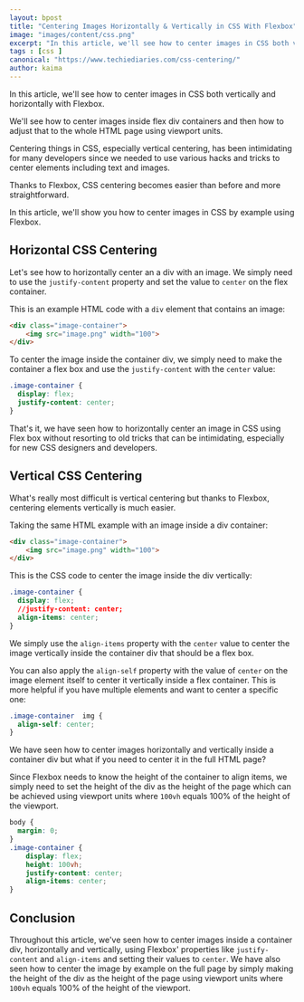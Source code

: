 ```yaml
---
layout: bpost
title: "Centering Images Horizontally & Vertically in CSS With Flexbox"
image: "images/content/css.png"
excerpt: "In this article, we'll see how to center images in CSS both vertically and horizontally with Flexbox. We'll see how to center images inside flex div containers and then how to adjust that to the whole HTML page using viewport units" 
tags : [css ]
canonical: "https://www.techiediaries.com/css-centering/"
author: kaima 
---
```


In this article, we'll see how to center images in CSS both vertically and horizontally with Flexbox.

We'll see how to center images inside flex div containers and then how to adjust that to the whole HTML page using viewport units.
 
Centering things in CSS, especially vertical centering, has been intimidating for many developers since we needed to use various hacks and tricks to center elements including text and images.

Thanks to Flexbox, CSS centering becomes easier than before and more straightforward.  

In this article, we'll show you how to center images in CSS by example using Flexbox.

## Horizontal CSS Centering

Let's see how to horizontally center an a div with an image.  We simply need to use the `justify-content` property and set the value to `center` on the flex container.

This is an example HTML code with a `div` element that contains an image:

```html
<div class="image-container">
    <img src="image.png" width="100">
</div>
```

To center the image inside the container div, we simply need to make the container a flex box and use the `justify-content` with the `center` value:

```css
.image-container {
  display: flex;
  justify-content: center;
}
```

That's it, we have seen how to horizontally center an image in CSS using Flex box without resorting to old tricks that can be intimidating, especially for new CSS designers and developers.

## Vertical CSS Centering

What's really most difficult is vertical centering but thanks to Flexbox, centering elements vertically is much easier. 

Taking the same HTML example with an image inside a div container:

```html
<div class="image-container">
    <img src="image.png" width="100">
</div>
```

This is the CSS code to center the image inside the div vertically:

```css
.image-container {
  display: flex;
  //justify-content: center;
  align-items: center;
}
```

We simply use the `align-items` property with the `center` value to center the image vertically inside the container div that should be a flex box.


You can also apply the `align-self` property with the value of `center` on the image element itself to center it vertically inside a flex container. This is more helpful if you have multiple elements and want to center a specific one:

```css
.image-container  img {
  align-self: center;
}
```

We have seen how to center images horizontally and vertically inside a container div but what if you need to center it in the full HTML page?

Since Flexbox needs to know the height of the container to align items, we simply need to set the height of the div as the height of the page which can be achieved using viewport units where `100vh` equals 100% of the height of the viewport.

```css
body {
  margin: 0;
}
.image-container {
    display: flex;
    height: 100vh;
    justify-content: center;
    align-items: center;
}
```

## Conclusion

Throughout this article, we've seen how to center images inside a container div, horizontally and vertically, using Flexbox' properties like `justify-content` and `align-items` and setting their values to `center`. We have also seen how to center the image by example on the full page by simply making the height of the div as the height of the page using viewport units where `100vh` equals 100% of the height of the viewport.